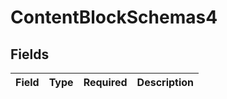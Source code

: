 # ContentBlockSchemas4


## Fields

| Field       | Type        | Required    | Description |
| ----------- | ----------- | ----------- | ----------- |